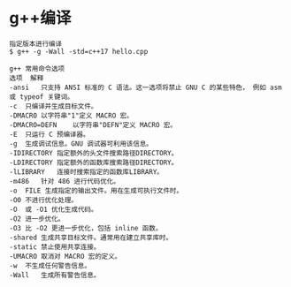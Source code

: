 # g++编译

    指定版本进行编译
    $ g++ -g -Wall -std=c++17 hello.cpp

    g++ 常用命令选项
    选项	解释
    -ansi	只支持 ANSI 标准的 C 语法。这一选项将禁止 GNU C 的某些特色， 例如 asm 或 typeof 关键词。
    -c	只编译并生成目标文件。
    -DMACRO	以字符串"1"定义 MACRO 宏。
    -DMACRO=DEFN	以字符串"DEFN"定义 MACRO 宏。
    -E	只运行 C 预编译器。
    -g	生成调试信息。GNU 调试器可利用该信息。
    -IDIRECTORY	指定额外的头文件搜索路径DIRECTORY。
    -LDIRECTORY	指定额外的函数库搜索路径DIRECTORY。
    -lLIBRARY	连接时搜索指定的函数库LIBRARY。
    -m486	针对 486 进行代码优化。
    -o	FILE 生成指定的输出文件。用在生成可执行文件时。
    -O0	不进行优化处理。
    -O	或 -O1 优化生成代码。
    -O2	进一步优化。
    -O3	比 -O2 更进一步优化，包括 inline 函数。
    -shared	生成共享目标文件。通常用在建立共享库时。
    -static	禁止使用共享连接。
    -UMACRO	取消对 MACRO 宏的定义。
    -w	不生成任何警告信息。
    -Wall	生成所有警告信息。
